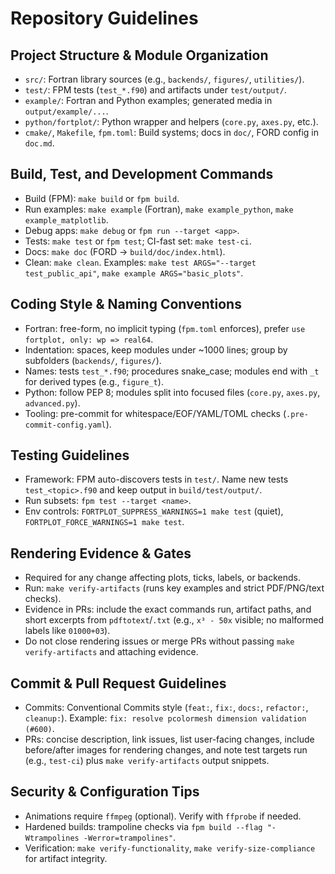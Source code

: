 # Repository Guidelines

## Project Structure & Module Organization
- `src/`: Fortran library sources (e.g., `backends/`, `figures/`, `utilities/`).
- `test/`: FPM tests (`test_*.f90`) and artifacts under `test/output/`.
- `example/`: Fortran and Python examples; generated media in `output/example/...`.
- `python/fortplot/`: Python wrapper and helpers (`core.py`, `axes.py`, etc.).
- `cmake/`, `Makefile`, `fpm.toml`: Build systems; docs in `doc/`, FORD config in `doc.md`.

## Build, Test, and Development Commands
- Build (FPM): `make build` or `fpm build`.
- Run examples: `make example` (Fortran), `make example_python`, `make example_matplotlib`.
- Debug apps: `make debug` or `fpm run --target <app>`.
- Tests: `make test` or `fpm test`; CI-fast set: `make test-ci`.
- Docs: `make doc` (FORD → `build/doc/index.html`).
- Clean: `make clean`.
  Examples: `make test ARGS="--target test_public_api"`, `make example ARGS="basic_plots"`.

## Coding Style & Naming Conventions
- Fortran: free-form, no implicit typing (`fpm.toml` enforces), prefer `use fortplot, only: wp => real64`.
- Indentation: spaces, keep modules under ~1000 lines; group by subfolders (`backends/`, `figures/`).
- Names: tests `test_*.f90`; procedures snake_case; modules end with `_t` for derived types (e.g., `figure_t`).
- Python: follow PEP 8; modules split into focused files (`core.py`, `axes.py`, `advanced.py`).
- Tooling: pre-commit for whitespace/EOF/YAML/TOML checks (`.pre-commit-config.yaml`).

## Testing Guidelines
- Framework: FPM auto-discovers tests in `test/`. Name new tests `test_<topic>.f90` and keep output in `build/test/output/`.
- Run subsets: `fpm test --target <name>`.
- Env controls: `FORTPLOT_SUPPRESS_WARNINGS=1 make test` (quiet), `FORTPLOT_FORCE_WARNINGS=1 make test`.

## Rendering Evidence & Gates
- Required for any change affecting plots, ticks, labels, or backends.
- Run: `make verify-artifacts` (runs key examples and strict PDF/PNG/text checks).
- Evidence in PRs: include the exact commands run, artifact paths, and short excerpts from `pdftotext`/`.txt` (e.g., `x³ - 50x` visible; no malformed labels like `01000+03`).
- Do not close rendering issues or merge PRs without passing `make verify-artifacts` and attaching evidence.

## Commit & Pull Request Guidelines
- Commits: Conventional Commits style (`feat:`, `fix:`, `docs:`, `refactor:`, `cleanup:`). Example: `fix: resolve pcolormesh dimension validation (#600)`.
- PRs: concise description, link issues, list user-facing changes, include before/after images for rendering changes, and note test targets run (e.g., `test-ci`) plus `make verify-artifacts` output snippets.

## Security & Configuration Tips
- Animations require `ffmpeg` (optional). Verify with `ffprobe` if needed.
- Hardened builds: trampoline checks via `fpm build --flag "-Wtrampolines -Werror=trampolines"`.
- Verification: `make verify-functionality`, `make verify-size-compliance` for artifact integrity.
